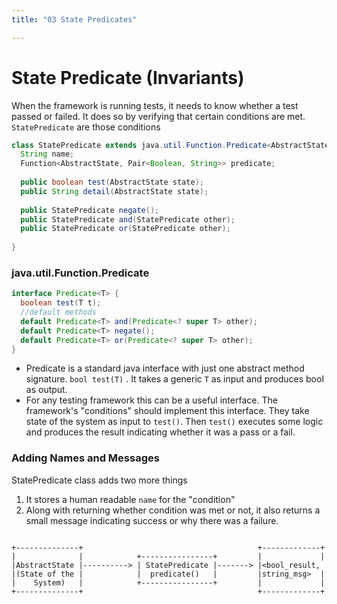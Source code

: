 ```yaml
---
title: "03 State Predicates"

---
```

# State Predicate (Invariants)

When the framework is running tests, it needs to know whether a test passed or failed. It does so by verifying that certain conditions are met. `StatePredicate` are those conditions

```java
class StatePredicate extends java.util.Function.Predicate<AbstractState> {
  String name;
  Function<AbstractState, Pair<Boolean, String>> predicate;
  
  public boolean test(AbstractState state);
  public String detail(AbstractState state);
    
  public StatePredicate negate();
  public StatePredicate and(StatePredicate other);
  public StatePredicate or(StatePredicate other);
    
}
```



### java.util.Function.Predicate

```java
interface Predicate<T> {
  boolean test(T t);
  //default methods
  default Predicate<T> and(Predicate<? super T> other);
  default Predicate<T> negate();
  default Predicate<T> or(Predicate<? super T> other);
}
```



* Predicate is a standard java interface with just one abstract method signature. `bool test(T)` . It takes a generic `T` as input and produces bool as output.
* For any testing framework this can be a useful interface. The framework's "conditions" should implement this interface. They take state of the system as input to `test()`. Then `test()` executes some logic and produces the result indicating whether it was a pass or a fail.



### Adding Names and Messages

StatePredicate class adds two more things

1. It stores a human readable `name` for the "condition"
2. Along with returning whether condition was met or not, it also returns a small message indicating success or why there was a failure.

```
                                                                      
+--------------+                                       +-------------+
|              |            +----------------+         |             |
|AbstractState |----------> | StatePredicate |-------> |<bool_result, 
|(State of the |            |  predicate()   |         |string_msg>  |
|    System)   |            +----------------+         |             |
+--------------+                                       +-------------+
```






